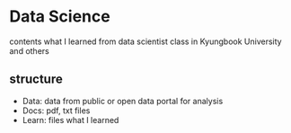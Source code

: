 # Data Science

contents what I learned from data scientist class in Kyungbook University and others

## structure

- Data: data from public or open data portal for analysis
- Docs: pdf, txt files
- Learn: files what I learned
